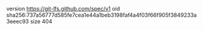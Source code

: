 version https://git-lfs.github.com/spec/v1
oid sha256:737a56777d585fe7cea1e44a1beb3198faf4a4f03f66f905f3849233a3eeec93
size 404
